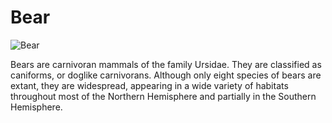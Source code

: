 # Bear

![Bear](https://upload.wikimedia.org/wikipedia/commons/7/7f/European_Brown_Bear.jpg)

Bears are carnivoran mammals of the family Ursidae. They are classified as caniforms, or doglike carnivorans. Although only eight species of bears are extant, they are widespread, appearing in a wide variety of habitats throughout most of the Northern Hemisphere and partially in the Southern Hemisphere.
